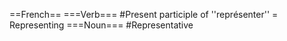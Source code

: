 ==French==
===Verb===
#Present participle of ''représenter'' = Representing
===Noun===
#Representative
